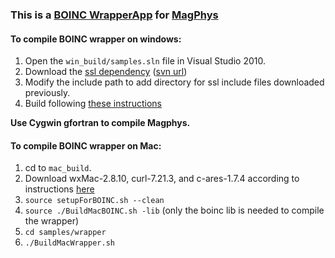 ### This is a [BOINC WrapperApp](http://boinc.berkeley.edu/trac/wiki/WrapperApp) for [MagPhys](http://www.iap.fr/magphys/magphys/MAGPHYS.html)

#### To compile BOINC wrapper on windows:

1. Open the `win_build/samples.sln` file in Visual Studio 2010.
2. Download the [ssl dependency](http://boinc.berkeley.edu/trac/browser/trunk/boinc_depends_win_vs2010) ([svn url](http://boinc.berkeley.edu/svn/trunk/boinc_depends_win_vs2010/openssl/))
3. Modify the include path to add directory for ssl include files downloaded previously.
4. Build following [these instructions](http://boinc.berkeley.edu/trac/wiki/CompileClient#BuildingtheclientwithVisualStudio2005andVisualStudio2005ExpressEdition)

  __Use Cygwin gfortran to compile Magphys.__

#### To compile BOINC wrapper on Mac:

1. cd to `mac_build`.
2. Download wxMac-2.8.10, curl-7.21.3, and c-ares-1.7.4 according to instructions [here](http://boinc.berkeley.edu/trac/wiki/MacBuild)
3. `source setupForBOINC.sh --clean`
4. `source ./BuildMacBOINC.sh -lib` (only the boinc lib is needed to compile the wrapper)
5. `cd samples/wrapper`
6. `./BuildMacWrapper.sh`

